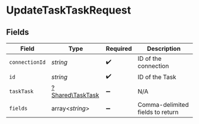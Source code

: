 # UpdateTaskTaskRequest


## Fields

| Field                                               | Type                                                | Required                                            | Description                                         |
| --------------------------------------------------- | --------------------------------------------------- | --------------------------------------------------- | --------------------------------------------------- |
| `connectionId`                                      | *string*                                            | :heavy_check_mark:                                  | ID of the connection                                |
| `id`                                                | *string*                                            | :heavy_check_mark:                                  | ID of the Task                                      |
| `taskTask`                                          | [?Shared\TaskTask](../../Models/Shared/TaskTask.md) | :heavy_minus_sign:                                  | N/A                                                 |
| `fields`                                            | array<*string*>                                     | :heavy_minus_sign:                                  | Comma-delimited fields to return                    |